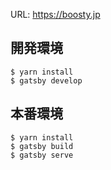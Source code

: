 URL: https://boosty.jp

## 開発環境
```
$ yarn install
$ gatsby develop
```

## 本番環境
```
$ yarn install
$ gatsby build
$ gatsby serve
```